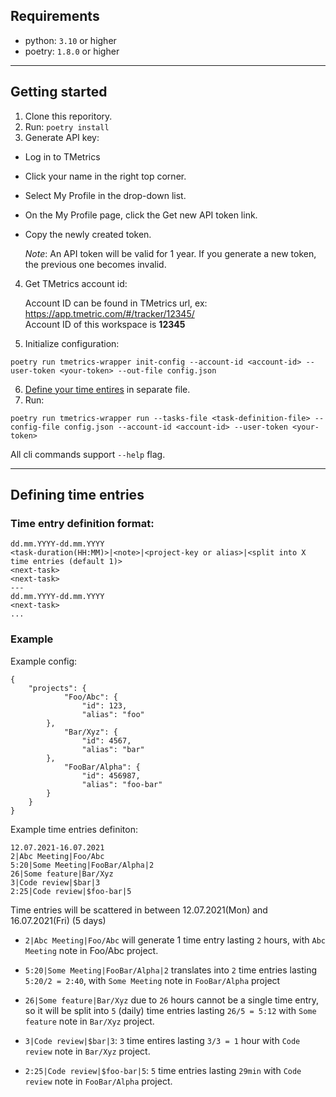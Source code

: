 
## Requirements
- python: `3.10` or higher
- poetry: `1.8.0` or higher

---
## Getting started
1. Clone this reporitory.
2. Run: `poetry install`
3. Generate API key:
- Log in to TMetrics
- Click your name in the right top corner.
- Select My Profile in the drop-down list.
- On the My Profile page, click the Get new API token link.
- Copy the newly created token.

    _Note_: An API token will be valid for 1 year. If you generate a new token, the previous one becomes invalid.
4. Get TMetrics account id:

    Account ID can be found in TMetrics url, ex: https://app.tmetric.com/#/tracker/12345/ <br>
    Account ID of this workspace is **12345**

5. Initialize configuration:
```
poetry run tmetrics-wrapper init-config --account-id <account-id> --user-token <your-token> --out-file config.json
```
6. [Define your time entires](#defining-time-entries) in separate file.
7. Run:
```
poetry run tmetrics-wrapper run --tasks-file <task-definition-file> --config-file config.json --account-id <account-id> --user-token <your-token>
```

All cli commands support `--help` flag.

---

## Defining time entries
### Time entry definition format:
```
dd.mm.YYYY-dd.mm.YYYY
<task-duration(HH:MM)>|<note>|<project-key or alias>|<split into X time entries (default 1)>
<next-task>
<next-task>
---
dd.mm.YYYY-dd.mm.YYYY
<next-task>
...
```

### Example

Example config:
```
{
    "projects": {
            "Foo/Abc": {
                "id": 123,
                "alias": "foo"
        },
            "Bar/Xyz": {
                "id": 4567,
                "alias": "bar"
        },
            "FooBar/Alpha": {
                "id": 456987,
                "alias": "foo-bar"
        }
    }
}
```
Example time entries definiton:
```
12.07.2021-16.07.2021
2|Abc Meeting|Foo/Abc
5:20|Some Meeting|FooBar/Alpha|2
26|Some feature|Bar/Xyz
3|Code review|$bar|3
2:25|Code review|$foo-bar|5
```

Time entries will be scattered in between 12.07.2021(Mon) and 16.07.2021(Fri) (5 days)

- `2|Abc Meeting|Foo/Abc` will generate 1 time entry lasting `2` hours, with `Abc Meeting` note in Foo/Abc project.

- `5:20|Some Meeting|FooBar/Alpha|2` translates into `2` time entries lasting `5:20/2 = 2:40`, with `Some Meeting` note in `FooBar/Alpha` project

- `26|Some feature|Bar/Xyz` due to `26` hours cannot be a single time entry, so it will be split into `5` (daily) time entries lasting `26/5 = 5:12` with `Some feature` note in `Bar/Xyz` project.

- `3|Code review|$bar|3`: `3` time entires lasting `3/3 = 1` hour with `Code review` note in `Bar/Xyz` project.

- `2:25|Code review|$foo-bar|5`: `5` time entries lasting `29min` with `Code review` note in `FooBar/Alpha` project.
